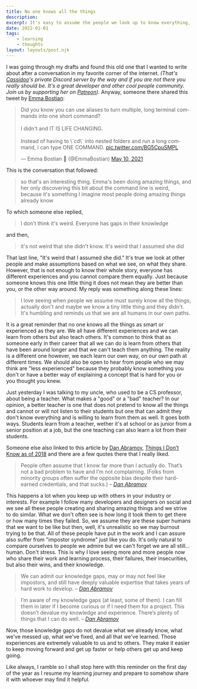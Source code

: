 ```yaml
---
title: No one knows all the things
description: 
excerpt: It's easy to assume the people we look up to know everything, we forget we all have our own experiences and knowledge gaps.
date: 2022-01-01
tags:
    - learning
    - thoughts
layout: layouts/post.njk
---
```


I was going through my drafts and found this old one that I wanted to write about after a conversation in my favorite corner of the internet. *(That's [Cassidoo](https://twitter.com/cassidoo)'s private Discord server by the way and if you are not there you really should be. It's a great developer and other cool people community. Join us by supporting her on [Patreon](https://patreon.com/cassidoo))*. Anyway, someone there shared this tweet by [Emma Bostian](https://twitter.com/emmabostian):

<blockquote class="twitter-tweet"><p lang="en" dir="ltr">Did you know you can use aliases to turn multiple, long terminal commands into one short command?<br><br>I didn&#39;t and IT IS LIFE CHANGING.<br><br>Instead of having to \`cd\` into nested folders and run a long command, I can type ONE COMMAND. <a href="https://t.co/BG5CpuSMPL">pic.twitter.com/BG5CpuSMPL</a></p>&mdash; Emma Bostian 🐞 (@EmmaBostian) <a href="https://twitter.com/EmmaBostian/status/1391725278624428034?ref\_src=twsrc%5Etfw">May 10, 2021</a></blockquote> <script async src="https://platform.twitter.com/widgets.js" charset="utf-8"></script>

This is the conversation that followed:

> so that's an interesting thing. Emma's been doing amazing things, and her only discovering this bit about the command line is weird, because it's something I imagine most people doing amazing things already know

To which someone else replied,

> I don't think it's weird. Everyone has gaps in their knowledge

and then,

> it's not weird that she didn't know. It's weird that I assumed she did

That last line, "It's weird that I assumed she did." It's true we look at other people and make assumptions based on what we see, on what they share. However, that is not enough to know their whole story, everyone has different experiences and you cannot compare them equally. Just because someone knows this one little thing it does not mean they are better than you, or the other way around. My reply was something along these lines:

> I love seeing when people we assume must surely know all the things, actually don't and maybe we know a tiny little thing and they didn't. It's humbling and reminds us that we are all humans in our own paths.

It is a great reminder that no one knows all the things as smart or experienced as they are. We all have different experiences and we can learn from others but also teach others. It's common to think that as someone early in their career that all we can do is learn from others that have been around longer and that we can't teach them anything. The reality is a different one however, we each learn our own way, on our own path at different times. We should also be open to hear from people who we may think are "less experienced" because they probably know something you don't or have a better way of explaining a concept that is hard for you or you thought you knew.  

Just yesterday I was talking to my uncle, who used to be a CS professor, about being a teacher. What makes a "good" or a "bad" teacher? In our opinion, a better teacher is one that does not pretend to know all the things and cannot or will not listen to their students but one that can admit they don't know everything and is willing to learn from them as well. It goes both ways. Students learn from a teacher, wether it's at school or as junior from a senior position at a job, but the one teaching can also learn a lot from their students.

Someone else also linked to this article by [Dan Abramov](https://overreacted.io/), [Things I Don’t Know as of 2018](https://overreacted.io/things-i-dont-know-as-of-2018/) and there are a few quotes there that I really liked. 

> People often assume that I know far more than I actually do. That’s not a bad problem to have and I’m not complaining. (Folks from minority groups often suffer the opposite bias despite their hard-earned credentials, and that sucks.)
> *– [Dan Abramov](https://overreacted.io/)*

This happens a lot when you keep up with others in your industry or interests. For example I follow many developers and designers on social and we see all these people creating and sharing amazing things and we strive to do similar. What we don't often see is how long it took them to get there or how many times they failed. So, we assume they are these super humans that we want to be like but then, well, it's unrealistic so we may burnout trying to be that. All of these people have put in the work and I can assure also suffer from "impostor syndrome" just like you do. It's only natural to compare ourselves to people we admire but we can't forget we are all still… human. Don't stress. This is why I love seeing more and more people now who share their work and learning process, their failures, their insecurities, but also their wins, and their knowledge. 

> We can admit our knowledge gaps, may or may not feel like impostors, and still have deeply valuable expertise that takes years of hard work to develop.
> *– [Dan Abramov](https://overreacted.io/)*

> I’m aware of my knowledge gaps (at least, some of them). I can fill them in later if I become curious or if I need them for a project. This doesn’t devalue my knowledge and experience. There’s plenty of things that I can do well.
> *– [Dan Abramov](https://overreacted.io/)*

Now, those knowledge gaps do not devalue what we already know, what we've messed up, what we've fixed, and all that we've learned. Those experiences are extremely valuable to us and to others. They make it easier to keep moving forward and get up faster or help others get up and keep going. 

Like always, I ramble so I shall stop here with this reminder on the first day of the year as I resume my learning journey and prepare to somehow share it with whoever may find it helpful. 